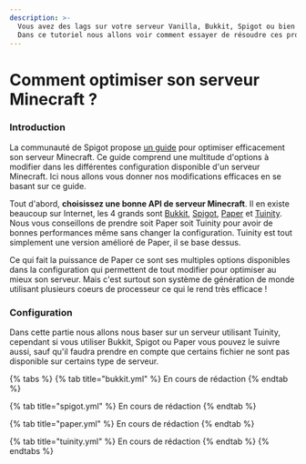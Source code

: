 ```yaml
---
description: >-
  Vous avez des lags sur votre serveur Vanilla, Bukkit, Spigot ou bien Paper ?
  Dans ce tutoriel nous allons voir comment essayer de résoudre ces problèmes.
---
```


# Comment optimiser son serveur Minecraft ?

### Introduction

La communauté de Spigot propose [un guide](https://www.spigotmc.org/threads/guide-server-optimization%E2%9A%A1.283181/) pour optimiser efficacement son serveur Minecraft. Ce guide comprend une multitude d'options à modifier dans les différentes configuration disponible d'un serveur Minecraft. Ici nous allons vous donner nos modifications efficaces en se basant sur ce guide.

Tout d'abord, **choisissez une bonne API de serveur Minecraft**. Il en existe beaucoup sur Internet, les 4 grands sont [Bukkit](https://dev.bukkit.org/), [Spigot](https://www.spigotmc.org/), [Paper](https://papermc.io/) et [Tuinity](https://github.com/Spottedleaf/Tuinity). Nous vous conseillons de prendre soit Paper soit Tuinity pour avoir de bonnes performances même sans changer la configuration. Tuinity est tout simplement une version amélioré de Paper, il se base dessus. 

Ce qui fait la puissance de Paper ce sont ses multiples options disponibles dans la configuration qui permettent de tout modifier pour optimiser au mieux son serveur. Mais c'est surtout son système de génération de monde utilisant plusieurs coeurs de processeur ce qui le rend très efficace !

### Configuration

Dans cette partie nous allons nous baser sur un serveur utilisant Tuinity, cependant si vous utiliser Bukkit, Spigot ou Paper vous pouvez le suivre aussi, sauf qu'il faudra prendre en compte que certains fichier ne sont pas disponible sur certains type de serveur.

{% tabs %}
{% tab title="bukkit.yml" %}
En cours de rédaction
{% endtab %}

{% tab title="spigot.yml" %}
En cours de rédaction
{% endtab %}

{% tab title="paper.yml" %}
En cours de rédaction
{% endtab %}

{% tab title="tuinity.yml" %}
En cours de rédaction
{% endtab %}
{% endtabs %}


